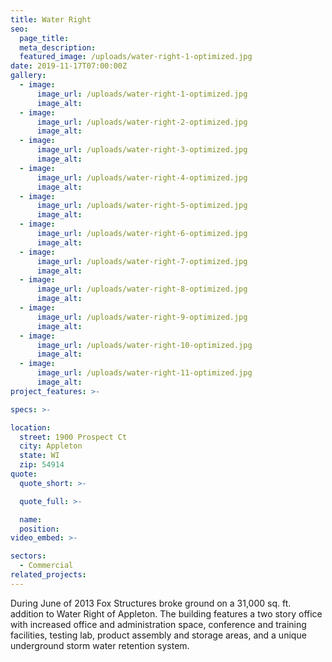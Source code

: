 ```yaml
---
title: Water Right
seo:
  page_title:
  meta_description:
  featured_image: /uploads/water-right-1-optimized.jpg
date: 2019-11-17T07:00:00Z
gallery: 
  - image: 
      image_url: /uploads/water-right-1-optimized.jpg
      image_alt:
  - image: 
      image_url: /uploads/water-right-2-optimized.jpg
      image_alt:
  - image: 
      image_url: /uploads/water-right-3-optimized.jpg
      image_alt:
  - image: 
      image_url: /uploads/water-right-4-optimized.jpg
      image_alt:
  - image: 
      image_url: /uploads/water-right-5-optimized.jpg
      image_alt:
  - image: 
      image_url: /uploads/water-right-6-optimized.jpg
      image_alt:
  - image: 
      image_url: /uploads/water-right-7-optimized.jpg
      image_alt:
  - image: 
      image_url: /uploads/water-right-8-optimized.jpg
      image_alt:
  - image: 
      image_url: /uploads/water-right-9-optimized.jpg
      image_alt:
  - image: 
      image_url: /uploads/water-right-10-optimized.jpg
      image_alt:
  - image: 
      image_url: /uploads/water-right-11-optimized.jpg
      image_alt:
project_features: >-

specs: >-

location:
  street: 1900 Prospect Ct
  city: Appleton
  state: WI
  zip: 54914
quote:
  quote_short: >-

  quote_full: >-

  name: 
  position: 
video_embed: >-

sectors:
  - Commercial
related_projects: 
---
```


During June of 2013 Fox Structures broke ground on a 31,000 sq. ft. addition to Water Right of Appleton. The building features a two story office with increased office and administration space, conference and training facilities, testing lab, product assembly and storage areas, and a unique underground storm water retention system.